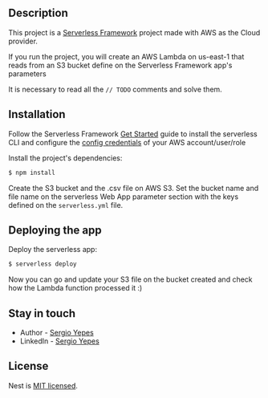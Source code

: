 ## Description

This project is a [Serverless Framework](https://www.serverless.com/framework/docs/providers/aws) project made with AWS as the Cloud provider.

If you run the project, you will create an AWS Lambda on us-east-1 that reads from an S3 bucket define on the Serverless Framework app's parameters

It is necessary to read all the ```// TODO``` comments and solve them.

## Installation

Follow the Serverless Framework [Get Started](https://www.serverless.com/framework/docs/getting-started) guide to install the serverless CLI and configure the [config credentials](https://www.serverless.com/framework/docs/providers/aws/guide/credentials) of your AWS account/user/role

Install the project's dependencies:

```bash
$ npm install
```

Create the S3 bucket and the .csv file on AWS S3. Set the bucket name and file name on the serverless Web App parameter section with the keys defined on the ```serverless.yml``` file.

## Deploying the app

Deploy the serverless app:

```bash
$ serverless deploy
```

Now you can go and update your S3 file on the bucket created and check how the Lambda function processed it :)

## Stay in touch

- Author - [Sergio Yepes](https://github.com/sergioyepes21)
- LinkedIn - [Sergio Yepes](https://www.linkedin.com/in/sergio-andr%C3%A9s-yepes-joven-41405b174)

## License

Nest is [MIT licensed](LICENSE).
